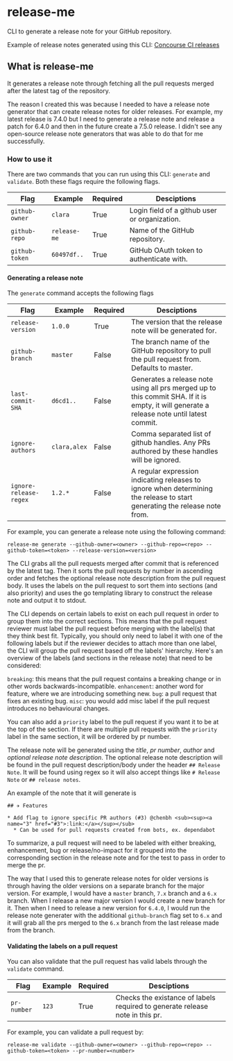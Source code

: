 # release-me

CLI to generate a release note for your GitHub repository.

Example of release notes generated using this CLI: [Concourse CI releases](https://github.com/concourse/concourse/releases)

## What is release-me

It generates a release note through fetching all the pull requests merged after the latest tag of the repository. 

The reason I created this was because I needed to have a release note generator that can create release notes for older releases. For example, my latest release is 7.4.0 but I need to generate a release note and release a patch for 6.4.0 and then in the future create a 7.5.0 release. I didn't see any open-source release note generators that was able to do that for me successfully.

### How to use it

There are two commands that you can run using this CLI: `generate` and `validate`. Both these flags require the following flags.

| Flag             | Example      | Required   | Desciptions           
| ---------------- | ------------ | ---------- | ---------------------
| `github-owner`   | `clara`      | True       | Login field of a github user or organization.
| `github-repo`    | `release-me` | True       | Name of the GitHub repository.
| `github-token`   | `60497df..`  | True       | GitHub OAuth token to authenticate with.

#### Generating a release note

The `generate` command accepts the following flags

| Flag                    | Example      | Required   | Desciptions           
| ----------------------- | ------------ | ---------- | ---------------------
| `release-version`       | `1.0.0`      | True       | The version that the release note will be generated for.
| `github-branch`         | `master`     | False      | The branch name of the GitHub repository to pull the pull request from. Defaults to master.
| `last-commit-SHA`       | `d6cd1..`    | False      | Generates a release note using all prs merged up to this commit SHA. If it is empty, it will generate a release note until latest commit.
| `ignore-authors`        | `clara,alex` | False      | Comma separated list of github handles. Any PRs authored by these handles will be ignored.
| `ignore-release-regex`  | `1.2.*`      | False      | A regular expression indicating releases to ignore when determining the release to start generating the release note from.


For example, you can generate a release note using the following command:

```
release-me generate --github-owner=<owner> --github-repo=<repo> --github-token=<token> --release-version=<version>
```

The CLI grabs all the pull requests merged after commit that is referenced by the latest tag. Then it sorts the pull requests by number in ascending order and fetches the optional release note description from the pull request body. It uses the labels on the pull request to sort them into sections (and also priority) and uses the go templating library to construct the release note and output it to stdout.

The CLI depends on certain labels to exist on each pull request in order to group them into the correct sections. This means that the pull request reviewer must label the pull request before merging with the label(s) that they think best fit. Typically, you should only need to label it with one of the following labels but if the reviewer decides to attach more than one label, the CLI will group the pull request based off the labels' hierarchy. Here's an overview of the labels (and sections in the release note) that need to be considered:

`breaking`: this means that the pull request contains a breaking change or in other words backwards-incompatible.
`enhancement`: another word for feature, where we are introducing something new.
`bug`: a pull request that fixes an existing bug.
`misc`: you would add misc label if the pull request introduces no behavioural changes.

You can also add a `priority` label to the pull request if you want it to be at the top of the section. If there are multiple pull requests with the `priority` label in the same section, it will be ordered by pr number.

The release note will be generated using the *title*, *pr number*, *author* and *optional release note description*. The optional release note description will be found in the pull request description/body under the header `## Release Note`. It will be found using regex so it will also accept things like `# Release Note` or `## release notes`.

An example of the note that it will generate is

```
## ✈️ Features

* Add flag to ignore specific PR authors (#3) @chenbh <sub><sup><a name="3" href="#3">:link:</a></sup></sub>  
  * Can be used for pull requests created from bots, ex. dependabot
```

To summarize, a pull request will need to be labeled with either breaking, enhancement, bug or release/no-impact for it grouped into the corresponding section in the release note and for the test to pass in order to merge the pr.

The way that I used this to generate release notes for older versions is through having the older versions on a separate branch for the major version. For example, I would have a `master` branch, `7.x` branch and a `6.x` branch. When I release a new major version I would create a new branch for it. Then when I need to release a new version for `6.4.0`, I would run the release note generater with the additional `github-branch` flag set to `6.x` and it will grab all the prs merged to the `6.x` branch from the last release made from the branch.

#### Validating the labels on a pull request

You can also validate that the pull request has valid labels through the `validate` command.

| Flag             | Example      | Required   | Desciptions           
| ---------------- | ------------ | ---------- | ---------------------
| `pr-number`      | `123`        | True       | Checks the existance of labels required to generate release note in this pr.

For example, you can validate a pull request by:

```
release-me validate --github-owner=<owner> --github-repo=<repo> --github-token=<token> --pr-number=<number>
```
